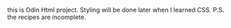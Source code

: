 this is Odin Html project.
Styling will be done later when I learned CSS.
P.S. the recipes are incomplete.

